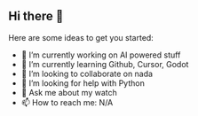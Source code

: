 ## Hi there 👋

Here are some ideas to get you started:

- 🔭 I’m currently working on AI powered stuff
- 🌱 I’m currently learning Github, Cursor, Godot
- 👯 I’m looking to collaborate on nada
- 🤔 I’m looking for help with Python
- 💬 Ask me about my watch
- 📫 How to reach me: N/A
